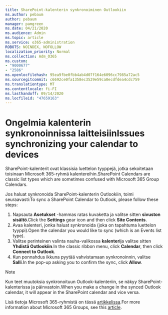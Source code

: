 ```yaml
---
title: SharePoint-kalenterin synkronoiminen Outlookiin
ms.author: pebaum
author: pebaum
manager: pamgreen
ms.date: 04/21/2020
ms.audience: Admin
ms.topic: article
ms.service: o365-administration
ROBOTS: NOINDEX, NOFOLLOW
localization_priority: Normal
ms.collection: Adm_O365
ms.custom:
- "9000677"
- "2586"
ms.openlocfilehash: 95ea9fbe0fbb4ab4d07f164e6096cc7985a72ac5
ms.sourcegitcommit: c6692ce0fa1358ec3529e59ca0ecdfdea4cdc759
ms.translationtype: MT
ms.contentlocale: fi-FI
ms.lasthandoff: 09/14/2020
ms.locfileid: "47659163"
---
```

# <a name="issues-synchronizing-your-calendar-to-devices"></a><span data-ttu-id="736a5-102">Ongelmia kalenterin synkronoinnissa laitteisiin</span><span class="sxs-lookup"><span data-stu-id="736a5-102">Issues synchronizing your calendar to devices</span></span>

<span data-ttu-id="736a5-103">SharePoint-kalenterit ovat klassisia luettelon tyyppejä, jotka sekoitetaan toisinaan Microsoft 365-ryhmä kalentereihin.</span><span class="sxs-lookup"><span data-stu-id="736a5-103">SharePoint Calendars are classic list types which are sometimes confused with Microsoft 365 Group Calendars.</span></span>

<span data-ttu-id="736a5-104">Jos haluat synkronoida SharePoint-kalenterin Outlookiin, toimi seuraavasti:</span><span class="sxs-lookup"><span data-stu-id="736a5-104">To sync a SharePoint Calendar to Outlook, please follow these steps:</span></span>

1. <span data-ttu-id="736a5-105">Napsauta **Asetukset** -hammas ratas kuvaketta ja valitse sitten **sivuston sisältö**.</span><span class="sxs-lookup"><span data-stu-id="736a5-105">Click the **Settings** gear icon and then click **Site Contents**.</span></span>
2. <span data-ttu-id="736a5-106">Avaa kalenteri, jonka haluat synkronoida (joka on tapahtuma luettelon tyyppi).</span><span class="sxs-lookup"><span data-stu-id="736a5-106">Open the calendar you would like to sync (which is an Events list type).</span></span>
3. <span data-ttu-id="736a5-107">Valitse perinteinen valinta nauha-valikossa **kalenteri**ja valitse sitten **Yhdistä Outlookiin**.</span><span class="sxs-lookup"><span data-stu-id="736a5-107">In the classic ribbon menu, click **Calendar**, then click **Connect to Outlook**.</span></span>
4. <span data-ttu-id="736a5-108">Kun ponnahdus ikkuna pyytää vahvistamaan synkronoinnin, valitse **Salli**.</span><span class="sxs-lookup"><span data-stu-id="736a5-108">In the pop-up asking you to confirm the sync, click **Allow**.</span></span>

>[!Note]
> <span data-ttu-id="736a5-109">Kun teet muutoksia synkronoituun Outlook-kalenteriin, se näkyy SharePoint-kalenterissa ja päinvastoin.</span><span class="sxs-lookup"><span data-stu-id="736a5-109">When you make a change in the synced Outlook calendar, it will appear in the SharePoint calendar and vice versa.</span></span>

<span data-ttu-id="736a5-110">Lisä tietoja Microsoft 365-ryhmistä on tässä [artikkelissa](https://support.office.com/article/Learn-about-Office-365-groups-b565caa1-5c40-40ef-9915-60fdb2d97fa2).</span><span class="sxs-lookup"><span data-stu-id="736a5-110">For more information about Microsoft 365 Groups, see this [article](https://support.office.com/article/Learn-about-Office-365-groups-b565caa1-5c40-40ef-9915-60fdb2d97fa2).</span></span>
